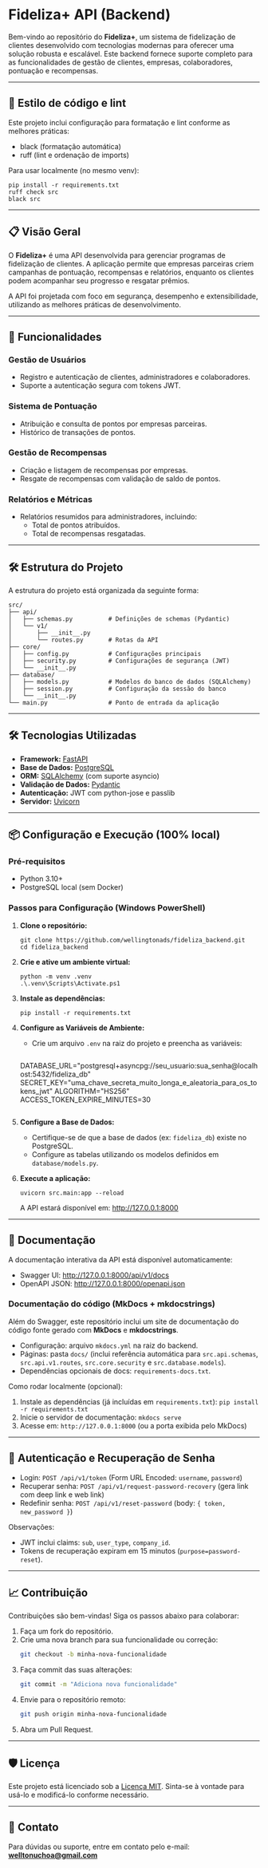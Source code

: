 # Fideliza+ API (Backend)

Bem-vindo ao repositório do **Fideliza+**, um sistema de fidelização de clientes desenvolvido com tecnologias modernas para oferecer uma solução robusta e escalável. Este backend fornece suporte completo para as funcionalidades de gestão de clientes, empresas, colaboradores, pontuação e recompensas.

---

## 🧰 Estilo de código e lint

Este projeto inclui configuração para formatação e lint conforme as melhores práticas:

- black (formatação automática)
- ruff (lint e ordenação de imports)

Para usar localmente (no mesmo venv):

```pwsh
pip install -r requirements.txt
ruff check src
black src
```

---

## 📋 Visão Geral

O **Fideliza+** é uma API desenvolvida para gerenciar programas de fidelização de clientes. A aplicação permite que empresas parceiras criem campanhas de pontuação, recompensas e relatórios, enquanto os clientes podem acompanhar seu progresso e resgatar prêmios.

A API foi projetada com foco em segurança, desempenho e extensibilidade, utilizando as melhores práticas de desenvolvimento.

---

## 🚀 Funcionalidades

### **Gestão de Usuários**
- Registro e autenticação de clientes, administradores e colaboradores.
- Suporte a autenticação segura com tokens JWT.

### **Sistema de Pontuação**
- Atribuição e consulta de pontos por empresas parceiras.
- Histórico de transações de pontos.

### **Gestão de Recompensas**
- Criação e listagem de recompensas por empresas.
- Resgate de recompensas com validação de saldo de pontos.

### **Relatórios e Métricas**
- Relatórios resumidos para administradores, incluindo:
  - Total de pontos atribuídos.
  - Total de recompensas resgatadas.

---

## 🛠️ Estrutura do Projeto

A estrutura do projeto está organizada da seguinte forma:

```
src/
├── api/
│   ├── schemas.py          # Definições de schemas (Pydantic)
│   └── v1/
│       ├── __init__.py
│       └── routes.py       # Rotas da API
├── core/
│   ├── config.py           # Configurações principais
│   ├── security.py         # Configurações de segurança (JWT)
│   └── __init__.py
├── database/
│   ├── models.py           # Modelos do banco de dados (SQLAlchemy)
│   ├── session.py          # Configuração da sessão do banco
│   └── __init__.py
└── main.py                 # Ponto de entrada da aplicação
```

---

## 🛠️ Tecnologias Utilizadas

- **Framework:** [FastAPI](https://fastapi.tiangolo.com/)
- **Base de Dados:** [PostgreSQL](https://www.postgresql.org/)
- **ORM:** [SQLAlchemy](https://www.sqlalchemy.org/) (com suporte asyncio)
- **Validação de Dados:** [Pydantic](https://docs.pydantic.dev/)
- **Autenticação:** JWT com python-jose e passlib
- **Servidor:** [Uvicorn](https://www.uvicorn.org/)

---

## 📦 Configuração e Execução (100% local)

### Pré-requisitos
- Python 3.10+
- PostgreSQL local (sem Docker)

### Passos para Configuração (Windows PowerShell)

1. **Clone o repositório:**
   ```pwsh
   git clone https://github.com/wellingtonads/fideliza_backend.git
   cd fideliza_backend
   ```

2. **Crie e ative um ambiente virtual:**
   ```pwsh
   python -m venv .venv
   .\.venv\Scripts\Activate.ps1
   ```

3. **Instale as dependências:**
   ```pwsh
   pip install -r requirements.txt
   ```

4. **Configure as Variáveis de Ambiente:**
   - Crie um arquivo `.env` na raiz do projeto e preencha as variáveis:
     ```env
   DATABASE_URL="postgresql+asyncpg://seu_usuario:sua_senha@localhost:5432/fideliza_db"
     SECRET_KEY="uma_chave_secreta_muito_longa_e_aleatoria_para_os_tokens_jwt"
     ALGORITHM="HS256"
     ACCESS_TOKEN_EXPIRE_MINUTES=30
     ```

5. **Configure a Base de Dados:**
   - Certifique-se de que a base de dados (ex: `fideliza_db`) existe no PostgreSQL.
   - Configure as tabelas utilizando os modelos definidos em `database/models.py`.

6. **Execute a aplicação:**
   ```pwsh
   uvicorn src.main:app --reload
   ```

   A API estará disponível em: http://127.0.0.1:8000

---

## 📖 Documentação

A documentação interativa da API está disponível automaticamente:

- Swagger UI: http://127.0.0.1:8000/api/v1/docs
- OpenAPI JSON: http://127.0.0.1:8000/openapi.json

### Documentação do código (MkDocs + mkdocstrings)

Além do Swagger, este repositório inclui um site de documentação do código fonte gerado com **MkDocs** e **mkdocstrings**.

- Configuração: arquivo `mkdocs.yml` na raiz do backend.
- Páginas: pasta `docs/` (inclui referência automática para `src.api.schemas`, `src.api.v1.routes`, `src.core.security` e `src.database.models`).
- Dependências opcionais de docs: `requirements-docs.txt`.

Como rodar localmente (opcional):
1. Instale as dependências (já incluídas em `requirements.txt`): `pip install -r requirements.txt`
2. Inicie o servidor de documentação: `mkdocs serve`
3. Acesse em: `http://127.0.0.1:8000` (ou a porta exibida pelo MkDocs)

---

## 🔐 Autenticação e Recuperação de Senha

- Login: `POST /api/v1/token` (Form URL Encoded: `username`, `password`)
- Recuperar senha: `POST /api/v1/request-password-recovery` (gera link com deep link e web link)
- Redefinir senha: `POST /api/v1/reset-password` (body: `{ token, new_password }`)

Observações:
- JWT inclui claims: `sub`, `user_type`, `company_id`.
- Tokens de recuperação expiram em 15 minutos (`purpose=password-reset`).

---

## 📈 Contribuição

Contribuições são bem-vindas! Siga os passos abaixo para colaborar:

1. Faça um fork do repositório.
2. Crie uma nova branch para sua funcionalidade ou correção:
   ```bash
   git checkout -b minha-nova-funcionalidade
   ```
3. Faça commit das suas alterações:
   ```bash
   git commit -m "Adiciona nova funcionalidade"
   ```
4. Envie para o repositório remoto:
   ```bash
   git push origin minha-nova-funcionalidade
   ```
5. Abra um Pull Request.

---

## 🛡️ Licença

Este projeto está licenciado sob a [Licença MIT](https://opensource.org/licenses/MIT). Sinta-se à vontade para usá-lo e modificá-lo conforme necessário.

---

## 📧 Contato

Para dúvidas ou suporte, entre em contato pelo e-mail: **welltonuchoa@gmail.com**
